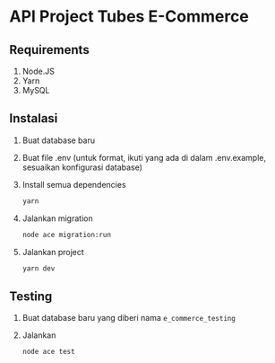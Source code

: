 # API Project Tubes E-Commerce

## Requirements

1. Node.JS
2. Yarn
3. MySQL

## Instalasi

1. Buat database baru

2. Buat file .env (untuk format, ikuti yang ada di dalam .env.example, sesuaikan konfigurasi database)

3. Install semua dependencies

    ```bash
    yarn
    ```

4. Jalankan migration

    ```bash
    node ace migration:run
    ```

5. Jalankan project

    ```bash
    yarn dev
    ```

## Testing

1. Buat database baru yang diberi nama `e_commerce_testing`

2. Jalankan

    ```bash
    node ace test
    ```
